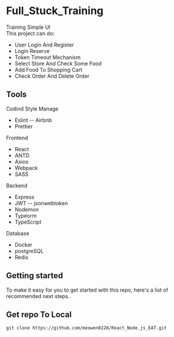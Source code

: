 # Full_Stuck_Training

Training Simple UI  
This project can do:
- User Login And Register
- Login Reserve
- Token Timeout Mechanism
- Select Store And Check Some Food
- Add Food To Shopping Cart
- Check Order And Delete Order

## Tools

Codind Style Manage
- Eslint
-- Airbnb
- Prettier

Frontend
- React
- ANTD
- Axios
- Webpack
- SASS

Backend
- Express
- JWT
-- jsonwebtoken
- Nodemon
- Typeorm
- TypeScript

Database
- Docker
- postgreSQL
- Redis

## Getting started

To make it easy for you to get started with this repo, here's a list of recommended next steps.


## Get repo To Local

```
git clone https://github.com/meowen0228/React_Node.js_EAT.git
```

